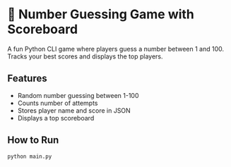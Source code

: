 # 🎯 Number Guessing Game with Scoreboard

A fun Python CLI game where players guess a number between 1 and 100. Tracks your best scores and displays the top players.

## Features

- Random number guessing between 1-100
- Counts number of attempts
- Stores player name and score in JSON
- Displays a top scoreboard

## How to Run

```bash
python main.py
